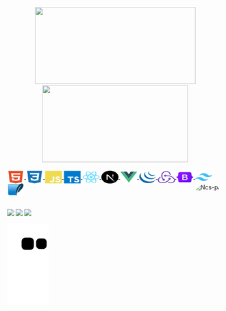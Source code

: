 ##

<div align="center">
  <a href="https://github.com/ncskkj">
  <img height="180em" width="375em" src="https://github-readme-stats.vercel.app/api?username=ncskkj&show_icons=true&theme=dark&include_all_commits=true&count_private=true"/>
  <img height="180em" width="340em" src="https://github-readme-stats.vercel.app/api/top-langs/?username=ncskkj&layout=compact&langs_count=7&theme=dark"/>
</div>
  
<div style="display: inline_block"><br>
  <img align="center" alt="Ncs-HTML5" title="HTML5" height="30" width="40" src="https://raw.githubusercontent.com/devicons/devicon/master/icons/html5/html5-plain.svg">
  <img align="center" alt="Ncs-CSS3" title="CSS3" height="30" width="40" src="https://raw.githubusercontent.com/devicons/devicon/master/icons/css3/css3-plain.svg">
  <img align="center" alt="Ncs-JavaS" title="JavaScript" height="30" width="40" src="https://raw.githubusercontent.com/devicons/devicon/master/icons/javascript/javascript-plain.svg">
  <img align="center" alt="Ncs-TypeScript" title="TypeScript" height="30" width="40" src="https://raw.githubusercontent.com/devicons/devicon/refs/heads/master/icons/typescript/typescript-original.svg">
  <img align="center" alt="Ncs-React" title="React" height="30" width="40" src="https://raw.githubusercontent.com/devicons/devicon/refs/heads/master/icons/react/react-original.svg">
  <img align="center" alt="Ncs-NextJS" title="NextJS" height="30" width="40" src="https://raw.githubusercontent.com/devicons/devicon/refs/heads/master/icons/nextjs/nextjs-original.svg">
  <img align="center" alt="Ncs-VueJS" title="VueJS" height="30" width="40" src="https://raw.githubusercontent.com/devicons/devicon/refs/heads/master/icons/vuejs/vuejs-original.svg">
  <img align="center" alt="Ncs-jQuery" title="jQuery" height="30" width="40" src="https://raw.githubusercontent.com/devicons/devicon/refs/heads/master/icons/jquery/jquery-original.svg">
  <img align="center" alt="Ncs-Redux" title="Redux" height="30" width="40" src="https://raw.githubusercontent.com/devicons/devicon/refs/heads/master/icons/redux/redux-original.svg">
  <img align="center" alt="Ncs-Bootstrap" title="Bootstrap" height="30" width="40" src="https://raw.githubusercontent.com/devicons/devicon/refs/heads/master/icons/bootstrap/bootstrap-original.svg">
  <img align="center" alt="Ncs-Tailwind" title="Tailwind" height="30" width="40" src="https://raw.githubusercontent.com/devicons/devicon/refs/heads/master/icons/tailwindcss/tailwindcss-original.svg">
  <img align="center" alt="Ncs-SQLite" title="SQLite" height="30" width="40" src="https://raw.githubusercontent.com/devicons/devicon/refs/heads/master/icons/sqlite/sqlite-original.svg">
  <img align="right" alt="Ncs-pic" title="" height="140" style="border-radius:50px;" src="https://i.imgur.com/34EpNc2.gif">
</div>
  
  ##
  
<div> 
  <a href="https://instagram.com/fvckncs" target="_blank"><img src="https://img.shields.io/badge/-Instagram-%23E4405F?style=for-the-badge&logo=instagram&logoColor=white" target="_blank"></a>
 <a href="https://discordapp.com/channels/@me/ncskkj/" target="_blank"><img src="https://img.shields.io/badge/Discord-7289DA?style=for-the-badge&logo=discord&logoColor=white" target="_blank"></a> 
  <a href="mailto:nss313245@gmail.com"><img src="https://img.shields.io/badge/-Gmail-%23333?style=for-the-badge&logo=gmail&logoColor=white" target="_blank"></a>
 
  ![Snake animation](https://github.com/ncskkj/ncskkj/blob/output/github-contribution-grid-snake.svg)
 
</div>
